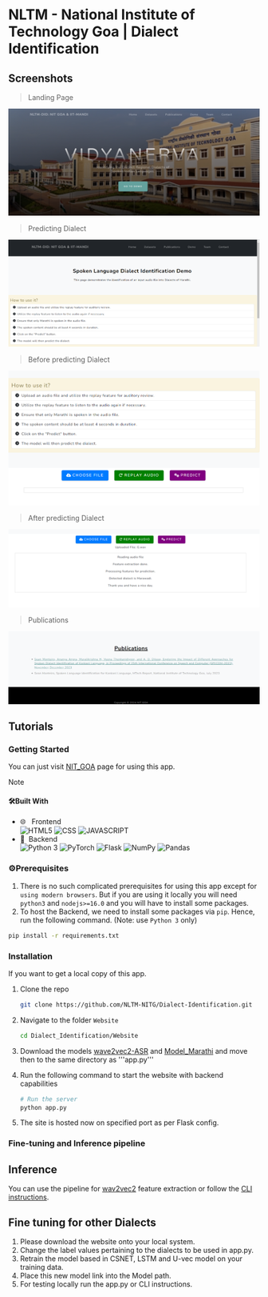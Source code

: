 # NLTM - National Institute of Technology Goa | Dialect Identification

## Screenshots

> Landing Page
  
<p align="center">
  <img src="Demo Pictures/Landing Page.png" alt="Screenshot">
</p>

> Predicting Dialect
  
 <p align="center">
  <img src="Demo Pictures/Main Demo Page.png" alt="Screenshot">
</p>

> Before predicting Dialect

 <p align="center">
  <img src="Demo Pictures/Main demo page before prediction.png" alt="Screenshot">
</p>
  
> After predicting Dialect
  
 <p align="center">
  <img src="Demo Pictures/After prediction.png" alt="Screenshot">
</p>
  
> Publications
  
 <p align="center">
  <img src="Demo Pictures/Publications Page.png" alt="Screenshot">
</p>

<!-- GETTING STARTED -->

## Tutorials

### Getting Started

You can just visit [NIT_GOA](https://nltm-nitg.github.io/Dialect-Identification/) page for using this app.

>[!NOTE]
>#### 🛠Built With
>
>-   🌐 &nbsp; Frontend </br>
>    ![HTML5](https://img.shields.io/badge/-HTML5-333333?style=flat&logo=HTML5)
>    ![CSS](https://img.shields.io/badge/-CSS-333333?style=flat&logo=CSS3&logoColor=1572B6)
>    ![JAVASCRIPT](https://img.shields.io/badge/-JS-333333?style=flat&logo=javascript)
>-   🧾&nbsp; Backend </br>
>    ![Python 3](https://img.shields.io/badge/-Python-333333?style=flat&logo=Python)
>    ![PyTorch](https://img.shields.io/badge/-PyTorch-333333?style=flat&logo=pytorch)
>    ![Flask](https://img.shields.io/badge/-Flask-333333?style=flat&logo=flask)
>    ![NumPy](https://img.shields.io/badge/-NumPy-333333?style=flat&logo=numpy)
>    ![Pandas](https://img.shields.io/badge/-Pandas-333333?style=flat&logo=pandas)


### ⚙Prerequisites

1. There is no such complicated prerequisites for using this app except for `using modern browsers`. But if you are using it locally you will need `python3` and `nodejs>=16.0` and you will have to install some packages.
2. To host the Backend, we need to install some packages via `pip`. Hence, run the following command. (Note: use `Python 3` only)
   
```sh
pip install -r requirements.txt
```

### Installation

If you want to get a local copy of this app.

1. Clone the repo
    ```sh
    git clone https://github.com/NLTM-NITG/Dialect-Identification.git
    ```
2. Navigate to the folder `Website`
    ```sh
    cd Dialect_Identification/Website
    ```
3. Download the models [wave2vec2-ASR](https://github.com/NLTM-NITG/Dialect-Identification/blob/main/wav2vec2_model.pth) and [Model_Marathi](https://github.com/NLTM-NITG/Dialect-Identification/blob/main/Model_Marathi.pth) and move then to the same directory as '''app.py'''

4. Run the following command to start the website with backend capabilities
   
    ```sh
    # Run the server
    python app.py
    ```

8. The site is hosted now on specified port as per Flask config.

### Fine-tuning and Inference pipeline

## Inference
You can use the pipeline for [wav2vec2](https://huggingface.co/docs/transformers/en/model_doc/wav2vec2) feature extraction or follow the [CLI instructions](https://github.com/NLTM-NITG/Dialect-Identification?tab=readme-ov-file#command-line-interface-cli).

## Fine tuning for other Dialects
1. Please download the website onto your local system.
2. Change the label values pertaining to the dialects to be used in app.py.
3. Retrain the model based in CSNET, LSTM and U-vec model on your training data.
4. Place this new model link into the Model path.
5. For testing locally run the app.py or CLI instructions.
   
